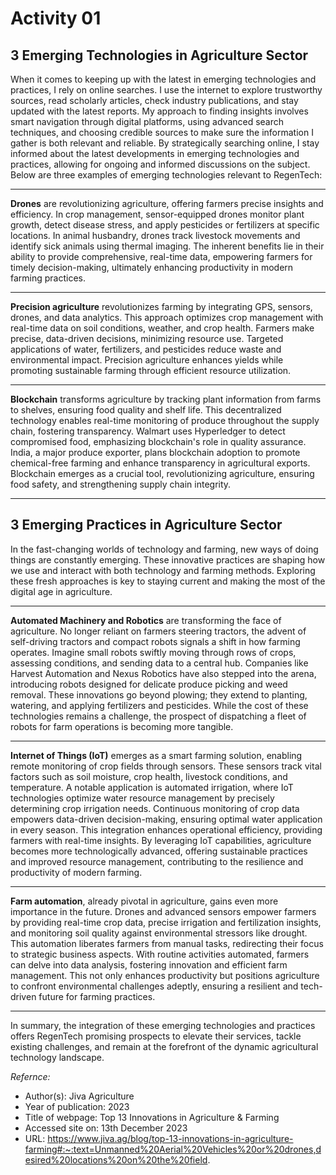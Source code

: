 # Activity 01

## 3 Emerging Technologies in Agriculture Sector

When it comes to keeping up with the latest in emerging technologies and practices, I rely on online searches. I use the internet to explore trustworthy sources, read scholarly articles, check industry publications, and stay updated with the latest reports. My approach to finding insights involves smart navigation through digital platforms, using advanced search techniques, and choosing credible sources to make sure the information I gather is both relevant and reliable. By strategically searching online, I stay informed about the latest developments in emerging technologies and practices, allowing for ongoing and informed discussions on the subject. Below are three examples of emerging technologies relevant to RegenTech:
___

**Drones** are revolutionizing agriculture, offering farmers precise insights and efficiency. In crop management, sensor-equipped drones monitor plant growth, detect disease stress, and apply pesticides or fertilizers at specific locations. In animal husbandry, drones track livestock movements and identify sick animals using thermal imaging. The inherent benefits lie in their ability to provide comprehensive, real-time data, empowering farmers for timely decision-making, ultimately enhancing productivity in modern farming practices.
___

**Precision agriculture** revolutionizes farming by integrating GPS, sensors, drones, and data analytics. This approach optimizes crop management with real-time data on soil conditions, weather, and crop health. Farmers make precise, data-driven decisions, minimizing resource use. Targeted applications of water, fertilizers, and pesticides reduce waste and environmental impact. Precision agriculture enhances yields while promoting sustainable farming through efficient resource utilization.
___

**Blockchain** transforms agriculture by tracking plant information from farms to shelves, ensuring food quality and shelf life. This decentralized technology enables real-time monitoring of produce throughout the supply chain, fostering transparency. Walmart uses Hyperledger to detect compromised food, emphasizing blockchain's role in quality assurance. India, a major produce exporter, plans blockchain adoption to promote chemical-free farming and enhance transparency in agricultural exports. Blockchain emerges as a crucial tool, revolutionizing agriculture, ensuring food safety, and strengthening supply chain integrity.
___

## 3 Emerging Practices in Agriculture Sector

In the fast-changing worlds of technology and farming, new ways of doing things are constantly emerging. These innovative practices are shaping how we use and interact with both technology and farming methods. Exploring these fresh approaches is key to staying current and making the most of the digital age in agriculture.
___

**Automated Machinery and Robotics** are transforming the face of agriculture. No longer reliant on farmers steering tractors, the advent of self-driving tractors and compact robots signals a shift in how farming operates. Imagine small robots swiftly moving through rows of crops, assessing conditions, and sending data to a central hub. Companies like Harvest Automation and Nexus Robotics have also stepped into the arena, introducing robots designed for delicate produce picking and weed removal. These innovations go beyond plowing; they extend to planting, watering, and applying fertilizers and pesticides. While the cost of these technologies remains a challenge, the prospect of dispatching a fleet of robots for farm operations is becoming more tangible.
___

**Internet of Things (IoT)** emerges as a smart farming solution, enabling remote monitoring of crop fields through sensors. These sensors track vital factors such as soil moisture, crop health, livestock conditions, and temperature. A notable application is automated irrigation, where IoT technologies optimize water resource management by precisely determining crop irrigation needs. Continuous monitoring of crop data empowers data-driven decision-making, ensuring optimal water application in every season. This integration enhances operational efficiency, providing farmers with real-time insights. By leveraging IoT capabilities, agriculture becomes more technologically advanced, offering sustainable practices and improved resource management, contributing to the resilience and productivity of modern farming.
___

**Farm automation**, already pivotal in agriculture, gains even more importance in the future. Drones and advanced sensors empower farmers by providing real-time crop data, precise irrigation and fertilization insights, and monitoring soil quality against environmental stressors like drought. This automation liberates farmers from manual tasks, redirecting their focus to strategic business aspects. With routine activities automated, farmers can delve into data analysis, fostering innovation and efficient farm management. This not only enhances productivity but positions agriculture to confront environmental challenges adeptly, ensuring a resilient and tech-driven future for farming practices.
____

In summary, the integration of these emerging technologies and practices offers RegenTech promising prospects to elevate their services, tackle existing challenges, and remain at the forefront of the dynamic agricultural technology landscape.

*Refernce:*
+ Author(s): Jiva Agriculture
+ Year of publication: 2023
+ Title of webpage: Top 13 Innovations in Agriculture & Farming
+ Accessed site on: 13th December 2023
+ URL: https://www.jiva.ag/blog/top-13-innovations-in-agriculture-farming#:~:text=Unmanned%20Aerial%20Vehicles%20or%20drones,desired%20locations%20on%20the%20field.